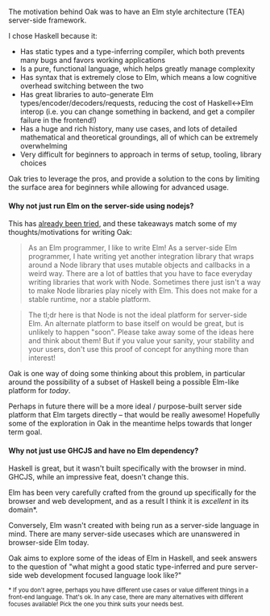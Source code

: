 
The motivation behind Oak was to have an Elm style architecture (TEA) server-side framework.


I chose Haskell because it:

- Has static types and a type-inferring compiler, which both prevents many bugs and favors working applications
- Is a pure, functional language, which helps greatly manage complexity
- Has syntax that is extremely close to Elm, which means a low cognitive overhead switching between the two
- Has great libraries to auto-generate Elm types/encoder/decoders/requests, reducing the cost of Haskell<->Elm interop (i.e. you can change something in backend, and get a compiler failure in the frontend!)
- Has a huge and rich history, many use cases, and lots of detailed mathematical and theoretical groundings, all of which can be extremely overwhelming
- Very difficult for beginners to approach in terms of setup, tooling, library choices


Oak tries to leverage the pros, and provide a solution to the cons by limiting the surface area for beginners while allowing for advanced usage.


#### Why not just run Elm on the server-side using nodejs?

This has [already been tried](https://github.com/eeue56/take-home), and these takeaways match some of my thoughts/motivations for writing Oak:

> As an Elm programmer, I like to write Elm! As a server-side Elm programmer, I hate writing yet another integration library that wraps around a Node library that uses mutable objects and callbacks in a weird way. There are a lot of battles that you have to face everyday writing libraries that work with Node. Sometimes there just isn't a way to make Node libraries play nicely with Elm. This does not make for a stable runtime, nor a stable platform.

> The tl;dr here is that Node is not the ideal platform for server-side Elm. An alternate platform to base itself on would be great, but is unlikely to happen "soon". Please take away some of the ideas here and think about them! But if you value your sanity, your stability and your users, don't use this proof of concept for anything more than interest!

Oak is one way of doing some thinking about this problem, in particular around the possibility of a subset of Haskell being a possible Elm-like platform for _today_.

Perhaps in future there will be a more ideal / purpose-built server side platform that Elm targets directly – that would be really awesome! Hopefully some of the exploration in Oak in the meantime helps towards that longer term goal.


#### Why not just use GHCJS and have no Elm dependency?

Haskell is great, but it wasn't built specifically with the browser in mind. GHCJS, while an impressive feat, doesn't change this.

Elm has been very carefully crafted from the ground up specifically for the browser and web development, and as a result I think it is _excellent_ in its domain*.

Conversely, Elm wasn't created with being run as a server-side language in mind. There are many server-side usecases which are unanswered in browser-side Elm today.

Oak aims to explore some of the ideas of Elm in Haskell, and seek answers to the question of "what might a good static type-inferred and pure server-side web development focused language look like?"


<sub>\* If you don't agree, perhaps you have different use cases or value different things in a front-end language. That's ok. In any case, there are many alternatives with different focuses available! Pick the one you think suits your needs best.</sub>
